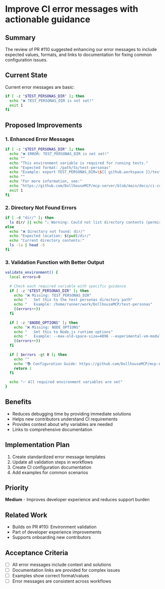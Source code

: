 # Improve CI error messages with actionable guidance

## Summary
The review of PR #110 suggested enhancing our error messages to include expected values, formats, and links to documentation for fixing common configuration issues.

## Current State
Current error messages are basic:
```bash
if [ -z "$TEST_PERSONAS_DIR" ]; then
  echo "❌ TEST_PERSONAS_DIR is not set!"
  exit 1
fi
```

## Proposed Improvements

### 1. Enhanced Error Messages
```bash
if [ -z "$TEST_PERSONAS_DIR" ]; then
  echo "❌ ERROR: TEST_PERSONAS_DIR is not set!"
  echo ""
  echo "This environment variable is required for running tests."
  echo "Expected format: /path/to/test-personas"
  echo "Example: export TEST_PERSONAS_DIR=\${{ github.workspace }}/test-personas"
  echo ""
  echo "For more information, see:"
  echo "https://github.com/DollhouseMCP/mcp-server/blob/main/docs/ci-configuration.md"
  exit 1
fi
```

### 2. Directory Not Found Errors
```bash
if [ -d "dir/" ]; then 
  ls dir/ || echo "⚠️ Warning: Could not list directory contents (permissions issue?)"
else 
  echo "❌ Directory not found: dir/"
  echo "Expected location: $(pwd)/dir/"
  echo "Current directory contents:"
  ls -la | head -5
fi
```

### 3. Validation Function with Better Output
```bash
validate_environment() {
  local errors=0
  
  # Check each required variable with specific guidance
  if [ -z "$TEST_PERSONAS_DIR" ]; then
    echo "❌ Missing: TEST_PERSONAS_DIR"
    echo "   Set this to the test personas directory path"
    echo "   Example: /home/runner/work/DollhouseMCP/test-personas"
    ((errors++))
  fi
  
  if [ -z "$NODE_OPTIONS" ]; then
    echo "❌ Missing: NODE_OPTIONS"
    echo "   Set this to Node.js runtime options"
    echo "   Example: --max-old-space-size=4096 --experimental-vm-modules"
    ((errors++))
  fi
  
  if [ $errors -gt 0 ]; then
    echo ""
    echo "📚 Configuration Guide: https://github.com/DollhouseMCP/mcp-server/wiki/CI-Setup"
    return 1
  fi
  
  echo "✅ All required environment variables are set"
}
```

## Benefits
- Reduces debugging time by providing immediate solutions
- Helps new contributors understand CI requirements
- Provides context about why variables are needed
- Links to comprehensive documentation

## Implementation Plan
1. Create standardized error message templates
2. Update all validation steps in workflows
3. Create CI configuration documentation
4. Add examples for common scenarios

## Priority
**Medium** - Improves developer experience and reduces support burden

## Related Work
- Builds on PR #110: Environment validation
- Part of developer experience improvements
- Supports onboarding new contributors

## Acceptance Criteria
- [ ] All error messages include context and solutions
- [ ] Documentation links are provided for complex issues
- [ ] Examples show correct format/values
- [ ] Error messages are consistent across workflows